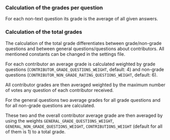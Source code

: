 ### Calculation of the grades per question

For each non-text question its grade is the average of all given answers.


### Calculation of the total grades

The calculation of the total grade differentiates between grade/non-grade questions and between general questions/questions about contributors. All mentioned constants can be changed in the settings file.

For each contributor an average grade is calculated weighted by grade questions (`CONTRIBUTOR_GRADE_QUESTIONS_WEIGHT`, default: 4) and non-grade questions (`CONTRIBUTOR_NON_GRADE_RATING_QUESTIONS_WEIGHT`, default: 6).

All contributor grades are then averaged weighted by the maximum number of votes any question of each contributor received.

For the general questions two average grades for all grade questions and for all non-grade questions are calculated.

These two and the overall contributor average grade are then averaged by using the weights `GENERAL_GRADE_QUESTIONS_WEIGHT`, `GENERAL_NON_GRADE_QUESTIONS_WEIGHT`, `CONTRIBUTIONS_WEIGHT` (default for all of them is 1) to a total grade.